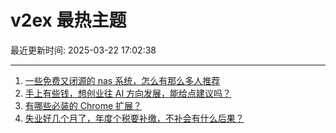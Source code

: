 # v2ex 最热主题

最近更新时间: 2025-03-22 17:02:38

--- 
1. [一些免费又闭源的 nas 系统，怎么有那么多人推荐](https://www.v2ex.com/t/1120264) 
2. [手上有些钱，想创业往 AI 方向发展，能给点建议吗？](https://www.v2ex.com/t/1120247) 
3. [有哪些必装的 Chrome 扩展？](https://www.v2ex.com/t/1120254) 
4. [失业好几个月了，年度个税要补缴，不补会有什么后果？](https://www.v2ex.com/t/1120275) 
